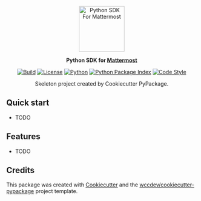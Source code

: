 <p align="center">
    <a href="https://mattermost.com/">
    <img src="https://raw.githubusercontent.com/wccdev/mattermost-python-sdk/master/.github/assets/logo.png" width="120" margin="50" alt="Python SDK For Mattermost">
    </a>
</p>
<p align="center">
    <strong>
    Python SDK for
    <a href="https://mattermost.com/">Mattermost</a>
    </strong>
</p>
<p align="center">
    <a href="https://github.com/wccdev/mattermost-python-sdk/actions/workflows/ci.yml"><img
        src="https://github.com/wccdev/mattermost-python-sdk/actions/workflows/ci.yml/badge.svg"
        alt="Build"
        /></a>
    <a href="https://github.com/wccdev/mattermost-python-sdk/blob/main/LICENSE"><img
        src="https://img.shields.io/github/license/wccdev/mattermost-python-sdk"
        alt="License"
        /></a>
    <a href="https://pypi.org/project/mattermost-python-sdk/"><img
        src="https://img.shields.io/pypi/pyversions/mattermost-python-sdk.svg"
        alt="Python"
        /></a>
    <a href="https://pypi.org/project/mattermost-python-sdk/"><img
        src="https://img.shields.io/pypi/v/mattermost-python-sdk.svg"
        alt="Python Package Index"
        /></a>
    <a href="https://github.com/psf/black"><img
        src="https://img.shields.io/badge/code%20style-black-000000.svg"
        alt="Code Style"
        /></a>
</p>
<p align="center">
    Skeleton project created by Cookiecutter PyPackage.
</p>
<h2></h2>

## Quick start

* TODO


## Features

* TODO

## Credits

This package was created with [Cookiecutter](https://github.com/audreyr/cookiecutter) and the [wccdev/cookiecutter-pypackage](https://github.com/wccdev/cookiecutter-pypackage) project template.
